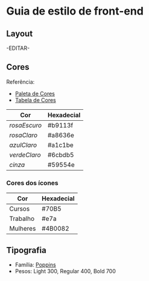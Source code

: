 # Guia de estilo de front-end

## Layout

-EDITAR-

## Cores
Referência: 
- [Paleta de Cores](https://paletadecores.com/)
- [Tabela de Cores](http://erikasarti.com/html/tabela-cores/)

| **Cor** | **Hexadecial**|
|----------|----------|
| _rosaEscuro_ |#b9113f|
| _rosaClaro_ | #a8636e|
| _azulClaro_ | #a1c1be|
| _verdeClaro_ | #6cbdb5|
| _cinza_ | #59554e|

### Cores dos ícones
| **Cor** | **Hexadecial**|
|----------|----------|
|Cursos | #70B5|
|Trabalho | #e7a|
|Mulheres | #4B0082|


## Tipografia

- Família: [Poppins](https://fonts.google.com/specimen/Poppins)
- Pesos: Light 300, Regular 400, Bold 700